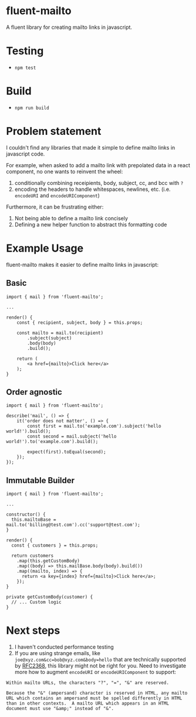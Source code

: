 # fluent-mailto
A fluent library for creating mailto links in javascript.

# Testing
* `npm test`

# Build

* `npm run build`

# Problem statement

I couldn't find any libraries that made it simple to define mailto links in javascript code.

For example, when asked to add a mailto link with prepolated data in a react component, no one wants to reinvent the wheel:

1. conditionally combining receipients, body, subject, cc, and bcc with `?`
1. encoding the headers to handle whitespaces, newlines, etc. (i.e. `encodeURI` and `encodeURIComponent`)

Furthermore, it can be frustrating either:

1. Not being able to define a mailto link concisely
1. Defining a new helper function to abstract this formatting code

# Example Usage

fluent-mailto makes it easier to define mailto links in javascript:

## Basic

```
import { mail } from 'fluent-mailto';

...

render() {
	const { recipient, subject, body } = this.props;

	const mailto = mail.to(recipient)
		.subject(subject)
		.body(body)
		.build();

    return (
	    <a href={mailto}>Click here</a>
    );
}

```

## Order agnostic

```
import { mail } from 'fluent-mailto';

describe('mail', () => {
	it('order does not matter', () => {
		const first = mail.to('example.com').subject('hello world!').build();
		const second = mail.subject('hello world!').to('example.com').build();

		expect(first).toEqual(second);
	});
});

```

## Immutable Builder

```
import { mail } from 'fluent-mailto';

...

constructor() {
  this.mailtoBase = mail.to('billing@test.com').cc('support@test.com');
}

render() {
  const { customers } = this.props;

  return customers
    .map(this.getCustomBody)
    .map((body) => this.mailBase.body(body).build())
    .map((mailto, index) => {
      return <a key={index} href={mailto}>Click here</a>;
    });
}

private getCustomBody(customer) {
  // ... Custom logic
}
```

# Next steps

1. I haven't conducted performance testing
1. If you are using strange emails, like `joe@xyz.com&cc=bob@xyz.com&body=hello` that are technically supported by [RFC2368](https://tools.ietf.org/html/rfc2368), this library might not be right for you. Need to investigate more how to augment `encodeURI` or `encodeURIComponent` to support:
```
Within mailto URLs, the characters "?", "=", "&" are reserved.

Because the "&" (ampersand) character is reserved in HTML, any mailto
URL which contains an ampersand must be spelled differently in HTML
than in other contexts.  A mailto URL which appears in an HTML
document must use "&amp;" instead of "&".
```